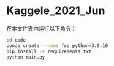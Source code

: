 # Kaggele_2021_Jun

在本文件夹内运行以下命令：

```bash
cd code
conda create --name foo python=3.9.10
pip install -r requirements.txt
python main.py
```

